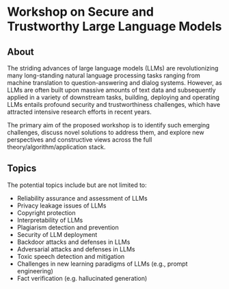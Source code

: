 # Workshop on Secure and Trustworthy Large Language Models

## About

The striding advances of large language models (LLMs) are revolutionizing many long-standing natural language processing tasks ranging from machine translation to question-answering and dialog systems. However, as LLMs are often built upon massive amounts of text data and subsequently applied in a variety of downstream tasks, building, deploying and operating LLMs entails profound security and trustworthiness challenges, which have attracted intensive research efforts in recent years.

The primary aim of the proposed workshop is to identify such emerging challenges, discuss novel solutions to address them, and explore new perspectives and constructive views across the full theory/algorithm/application stack.

## Topics

The potential topics include but are not limited to:
- Reliability assurance and assessment of LLMs
- Privacy leakage issues of LLMs
- Copyright protection
- Interpretability of LLMs
- Plagiarism detection and prevention
- Security of LLM deployment
- Backdoor attacks and defenses in LLMs
- Adversarial attacks and defenses in LLMs
- Toxic speech detection and mitigation
- Challenges in new learning paradigms of LLMs (e.g., prompt engineering)
- Fact verification (e.g. hallucinated generation)
